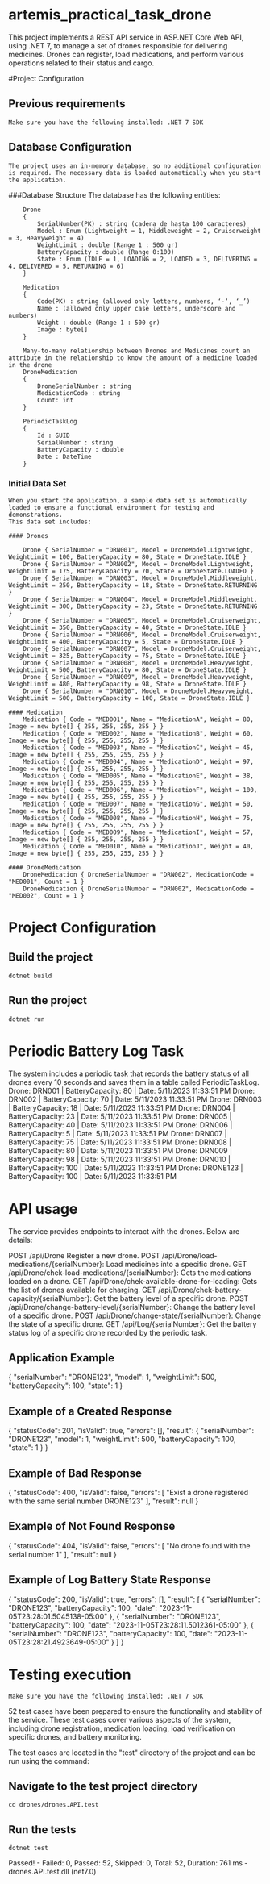 # artemis_practical_task_drone

This project implements a REST API service in ASP.NET Core Web API, using .NET 7, to manage a set of drones responsible for delivering medicines. Drones can register, load medications, and perform various operations related to their status and cargo.

#Project Configuration

## Previous requirements
	Make sure you have the following installed: .NET 7 SDK

## Database Configuration

	The project uses an in-memory database, so no additional configuration is required. The necessary data is loaded automatically when you start the application.

###Database Structure
	The database has the following entities:

		Drone
		{
			SerialNumber(PK) : string (cadena de hasta 100 caracteres)
			Model : Enum (Lightweight = 1, Middleweight = 2, Cruiserweight = 3, Heavyweight = 4)
			WeightLimit : double (Range 1 : 500 gr)
			BatteryCapacity : double (Range 0:100)
			State : Enum (IDLE = 1, LOADING = 2, LOADED = 3, DELIVERING = 4, DELIVERED = 5, RETURNING = 6)
		}

		Medication
		{
			Code(PK) : string (allowed only letters, numbers, ‘-‘, ‘_’)
			Name : (allowed only upper case letters, underscore and numbers)
			Weight : double (Range 1 : 500 gr)	
			Image : byte[]
		}

		Many-to-many relationship between Drones and Medicines count an attribute in the relationship to know the amount of a medicine loaded in the drone
		DroneMedication 
		{	
			DroneSerialNumber : string
			MedicationCode : string
			Count: int
		}

		PeriodicTaskLog
		{
			Id : GUID
			SerialNumber : string
			BatteryCapacity : double
			Date : DateTime
		}

### Initial Data Set
	When you start the application, a sample data set is automatically loaded to ensure a functional environment for testing and demonstrations.
	This data set includes:
	
	#### Drones
	
		Drone { SerialNumber = "DRN001", Model = DroneModel.Lightweight, WeightLimit = 100, BatteryCapacity = 80, State = DroneState.IDLE }
        Drone { SerialNumber = "DRN002", Model = DroneModel.Lightweight, WeightLimit = 175, BatteryCapacity = 70, State = DroneState.LOADED }
        Drone { SerialNumber = "DRN003", Model = DroneModel.Middleweight, WeightLimit = 250, BatteryCapacity = 18, State = DroneState.RETURNING }
        Drone { SerialNumber = "DRN004", Model = DroneModel.Middleweight, WeightLimit = 300, BatteryCapacity = 23, State = DroneState.RETURNING }
        Drone { SerialNumber = "DRN005", Model = DroneModel.Cruiserweight, WeightLimit = 350, BatteryCapacity = 40, State = DroneState.IDLE }
        Drone { SerialNumber = "DRN006", Model = DroneModel.Cruiserweight, WeightLimit = 400, BatteryCapacity = 5, State = DroneState.IDLE }
        Drone { SerialNumber = "DRN007", Model = DroneModel.Cruiserweight, WeightLimit = 325, BatteryCapacity = 75, State = DroneState.IDLE }
        Drone { SerialNumber = "DRN008", Model = DroneModel.Heavyweight, WeightLimit = 500, BatteryCapacity = 80, State = DroneState.IDLE }
        Drone { SerialNumber = "DRN009", Model = DroneModel.Heavyweight, WeightLimit = 480, BatteryCapacity = 98, State = DroneState.IDLE }
        Drone { SerialNumber = "DRN010", Model = DroneModel.Heavyweight, WeightLimit = 500, BatteryCapacity = 100, State = DroneState.IDLE }
		
	#### Medication
	    Medication { Code = "MED001", Name = "MedicationA", Weight = 80, Image = new byte[] { 255, 255, 255, 255 } }
        Medication { Code = "MED002", Name = "MedicationB", Weight = 60, Image = new byte[] { 255, 255, 255, 255 } }
        Medication { Code = "MED003", Name = "MedicationC", Weight = 45, Image = new byte[] { 255, 255, 255, 255 } }
        Medication { Code = "MED004", Name = "MedicationD", Weight = 97, Image = new byte[] { 255, 255, 255, 255 } }
        Medication { Code = "MED005", Name = "MedicationE", Weight = 38, Image = new byte[] { 255, 255, 255, 255 } }
        Medication { Code = "MED006", Name = "MedicationF", Weight = 100, Image = new byte[] { 255, 255, 255, 255 } }
        Medication { Code = "MED007", Name = "MedicationG", Weight = 50, Image = new byte[] { 255, 255, 255, 255 } }
        Medication { Code = "MED008", Name = "MedicationH", Weight = 75, Image = new byte[] { 255, 255, 255, 255 } }
        Medication { Code = "MED009", Name = "MedicationI", Weight = 57, Image = new byte[] { 255, 255, 255, 255 } }
        Medication { Code = "MED010", Name = "MedicationJ", Weight = 40, Image = new byte[] { 255, 255, 255, 255 } }
		
	#### DroneMedication
	    DroneMedication { DroneSerialNumber = "DRN002", MedicationCode = "MED001", Count = 1 }
        DroneMedication { DroneSerialNumber = "DRN002", MedicationCode = "MED002", Count = 1 }
	
	
# Project Configuration

## Build the project
	dotnet build

## Run the project
	dotnet run

# Periodic Battery Log Task
The system includes a periodic task that records the battery status of all drones every 10 seconds and saves them in a table called PeriodicTaskLog.
	Drone: DRN001     | BatteryCapacity: 80  | Date: 5/11/2023 11:33:51 PM
    Drone: DRN002     | BatteryCapacity: 70  | Date: 5/11/2023 11:33:51 PM
    Drone: DRN003     | BatteryCapacity: 18  | Date: 5/11/2023 11:33:51 PM
    Drone: DRN004     | BatteryCapacity: 23  | Date: 5/11/2023 11:33:51 PM
    Drone: DRN005     | BatteryCapacity: 40  | Date: 5/11/2023 11:33:51 PM
    Drone: DRN006     | BatteryCapacity: 5   | Date: 5/11/2023 11:33:51 PM
    Drone: DRN007     | BatteryCapacity: 75  | Date: 5/11/2023 11:33:51 PM
    Drone: DRN008     | BatteryCapacity: 80  | Date: 5/11/2023 11:33:51 PM
    Drone: DRN009     | BatteryCapacity: 98  | Date: 5/11/2023 11:33:51 PM
    Drone: DRN010     | BatteryCapacity: 100 | Date: 5/11/2023 11:33:51 PM
    Drone: DRONE123   | BatteryCapacity: 100 | Date: 5/11/2023 11:33:51 PM

# API usage
The service provides endpoints to interact with the drones. Below are details:

POST /api/Drone Register a new drone.
POST /api/Drone/load-medications/{serialNumber}: Load medicines into a specific drone.
GET /api/Drone/chek-load-medications/{serialNumber}: Gets the medications loaded on a drone.
GET /api/Drone/chek-available-drone-for-loading: Gets the list of drones available for charging.
GET /api/Drone/chek-battery-capacity/{serialNumber}: Get the battery level of a specific drone.
POST /api/Drone/change-battery-level/{serialNumber}: Change the battery level of a specific drone.
POST /api/Drone/change-state/{serialNumber}: Change the state of a specific drone.
GET /api/Log/{serialNumber}: Get the battery status log of a specific drone recorded by the periodic task.

## Application Example
{
  "serialNumber": "DRONE123",
  "model": 1,
  "weightLimit": 500,
  "batteryCapacity": 100,
  "state": 1
}

## Example of a Created Response
{
  "statusCode": 201,
  "isValid": true,
  "errors": [],
  "result": {
    "serialNumber": "DRONE123",
    "model": 1,
    "weightLimit": 500,
    "batteryCapacity": 100,
    "state": 1
  }
}

## Example of Bad Response
{
  "statusCode": 400,
  "isValid": false,
  "errors": [
    "Exist a drone registered with the same serial number DRONE123"
  ],
  "result": null
}

## Example of Not Found Response
{
  "statusCode": 404,
  "isValid": false,
  "errors": [
    "No drone found with the serial number 1"
  ],
  "result": null
}

## Example of Log Battery State Response
{
  "statusCode": 200,
  "isValid": true,
  "errors": [],
  "result": [
    {
      "serialNumber": "DRONE123",
      "batteryCapacity": 100,
      "date": "2023-11-05T23:28:01.5045138-05:00"
    },
    {
      "serialNumber": "DRONE123",
      "batteryCapacity": 100,
      "date": "2023-11-05T23:28:11.5012361-05:00"
    },
    {
      "serialNumber": "DRONE123",
      "batteryCapacity": 100,
      "date": "2023-11-05T23:28:21.4923649-05:00"
    }
  ]
}

# Testing execution
	Make sure you have the following installed: .NET 7 SDK

52 test cases have been prepared to ensure the functionality and stability of the service.
These test cases cover various aspects of the system, including drone registration, medication loading, load verification on specific drones, and battery monitoring.

The test cases are located in the "test" directory of the project and can be run using the command:


## Navigate to the test project directory
	cd drones/drones.API.test

## Run the tests
	dotnet test

Passed!  - Failed:     0, Passed:    52, Skipped:     0, Total:    52, Duration: 761 ms - drones.API.test.dll (net7.0)